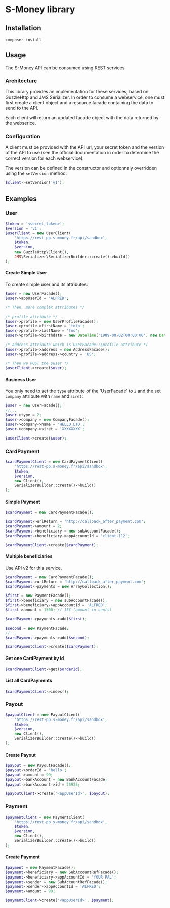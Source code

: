 S-Money library
===============

## Installation

```
composer install
```

## Usage

The S-Money API can be consumed using REST services.

### Architecture

This library provides an implementation for these services, based on GuzzleHttp and JMS Serializer.
In order to consume a webservice, one must first create a client object and a resource facade containing the data to send to the API.

Each client will return an updated facade object with the data returned by the webserice.

### Configuration

A client must be provided with the API url, your secret token and the version of the API to use
(see the official documentation in order to determine the correct version for each webservice).

The version can be defined in the constructor and optionnaly overridden using the `setVersion` method:

```php
$client->setVersion('v1');
```

## Examples

### User
```php
$token = '<secret_token>';
$version = 'v1';
$userClient = new UserClient(
    'https://rest-pp.s-money.fr/api/sandbox',
    $token,
    $version,
    new GuzzleHttp\Client(),
    JMS\Serializer\SerializerBuilder::create()->build()
);
```
#### Create Simple User

To create simple user and its attributes:

```php
$user = new UserFacade();
$user->appUserId = 'ALFRED';

/* Then, more complex attributes */

/* profile attribute */
$user->profile = new UserProfileFacade();
$user->profile->firstName = 'toto';
$user->profile->lastName = 'foo';
$user->profile->birthdate = new DateTime('1989-08-02T00:00:00', new DateTimeZone('Europe/Paris'));

/* address attribute which is UserFacade::$profile attribute */
$user->profile->address = new AddressFacade();
$user->profile->address->country = 'US';

/* Then we POST the $user */
$userClient->create($user);
```

#### Business User

You only need to set the `type` attribute of the 'UserFacade' to `2` and the set `company` attribute with `name` and `siret`:

```php
$user = new UserFacade();
//...
$user->type = 2;
$user->company = new CompanyFacade();
$user->company->name = 'HELLO LTD';
$user->company->siret = 'XXXXXXXX';

$userClient->create($user);
```

### CardPayment
```php
$cardPaymentClient = new CardPaymentClient(
    'https://rest-pp.s-money.fr/api/sandbox',
    $token,
    $version,
    new Client(),
    SerializerBuilder::create()->build()
);
```    
#### Simple Payment
```php
$cardPayment = new CardPaymentFacade();

$cardPayment->urlReturn = 'http://callback_after_payment.com';
$cardPayment->amount = 2;
$cardPayment->beneficiary = new subAccountFacade();
$cardPayment->beneficiary->appAccountId = 'client-112';

$cardPaymentClient->create($cardPayment);
```

#### Multiple beneficiaries

Use API v2 for this service.

```php
$cardPayment = new CardPaymentFacade();
$cardPayment->urlReturn = 'http://callback_after_payment.com';
$cardPayment->payments = new ArrayCollection();

$first = new PaymentFacade();
$first->beneficiary = new subAccountFacade();
$first->beneficiary->appAccountId = 'ALFRED';
$first->amount = 1500; // 15€ (amount in cents)

$cardPayment->payments->add($first);

$second = new PaymentFacade;
//...
$cardPayment->payments->add($second);

$cardPaymentClient->create($cardPayment);
```

#### Get one CardPayment by id
```php
$cardPaymentClient->get($orderId);
```

#### List all CardPayments
```php
$cardPaymentClient->index();
```

### Payout
```php
$payoutClient = new PayoutClient(
    'https://rest-pp.s-money.fr/api/sandbox',
    $token,
    $version,
    new Client(),
    SerializerBuilder::create()->build()
);
```

#### Create Payout
```php
$payout = new PayoutFacade();
$payout->orderId = 'hello';
$payout->amount = 99;
$payout->bankAccount = new BankAccountFacade;
$payout->bankAccount->id = 25923;

$payoutClient->create('<appUserId>', $payout);
```

### Payment
```php
$paymentClient = new PaymentClient(
    'https://rest-pp.s-money.fr/api/sandbox',
    $token,
    $version,
    new Client(),
    SerializerBuilder::create()->build()
);
```

#### Create Payment
```php
$payment = new PaymentFacade();
$payment->beneficiary = new SubAccountRefFacade();
$payment->beneficiary->appAccountId = 'YOUR PAL';
$payment->sender = new SubAccountRefFacade();
$payment->sender->appAccountId = 'ALFRED';
$payment->amount = 99;

$paymentClient->create('<appUserId>', $payment);
```
